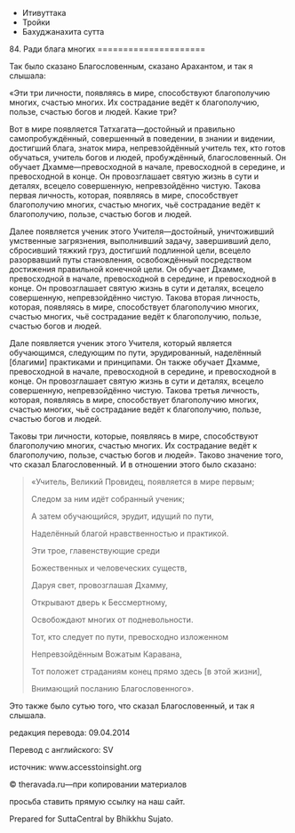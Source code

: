 









* Итивуттака
* Тройки
* Бахуджанахита сутта


84\. Ради блага многих
\=\=\=\=\=\=\=\=\=\=\=\=\=\=\=\=\=\=\=\=\=



Так было сказано Благословенным, сказано Арахантом, и так я слышала:


«Эти три личности, появляясь в мире, способствуют благополучию многих, счастью многих\. Их сострадание ведёт к благополучию, пользе, счастью богов и людей\. Какие три?


Вот в мире появляется Татхагата—достойный и правильно самопробуждённый, совершенный в поведении, в знании и видении, достигший блага, знаток мира, непревзойдённый учитель тех, кто готов обучаться, учитель богов и людей, пробуждённый, благословенный\. Он обучает Дхамме—превосходной в начале, превосходной в середине, и превосходной в конце\. Он провозглашает святую жизнь в сути и деталях, всецело совершенную, непревзойдённо чистую\. Такова первая личность, которая, появляясь в мире, способствует благополучию многих, счастью многих, чьё сострадание ведёт к благополучию, пользе, счастью богов и людей\.


Далее появляется ученик этого Учителя—достойный, уничтоживший умственные загрязнения, выполнивший задачу, завершивший дело, сбросивший тяжкий груз, достигший подлинной цели, всецело разорвавший путы становления, освобождённый посредством достижения правильной конечной цели\. Он обучает Дхамме, превосходной в начале, превосходной в середине, и превосходной в конце\. Он провозглашает святую жизнь в сути и деталях, всецело совершенную, непревзойдённо чистую\. Такова вторая личность, которая, появляясь в мире, способствует благополучию многих, счастью многих, чьё сострадание ведёт к благополучию, пользе, счастью богов и людей\.


Дале появляется ученик этого Учителя, который является обучающимся, следующим по пути, эрудированный, наделённый \[благими\] практиками и принципами\. Он также обучает Дхамме, превосходной в начале, превосходной в середине, и превосходной в конце\. Он провозглашает святую жизнь в сути и деталях, всецело совершенную, непревзойдённо чистую\. Такова третья личность, которая, появляясь в мире, способствует благополучию многих, счастью многих, чьё сострадание ведёт к благополучию, пользе, счастью богов и людей\.


Таковы три личности, которые, появляясь в мире, способствуют благополучию многих, счастью многих\. Их сострадание ведёт к благополучию, пользе, счастью богов и людей»\. Таково значение того, что сказал Благословенный\. И в отношении этого было сказано:



> «Учитель, Великий Провидец, появляется в мире первым;  
> 
> Следом за ним идёт собранный ученик;  
> 
> А затем обучающийся, эрудит, идущий по пути,  
> 
> Наделённый благой нравственностью и практикой\.  
> 
> Эти трое, главенствующие среди  
> 
> Божественных и человеческих существ,  
> 
> Даруя свет, провозглашая Дхамму,  
> 
> Открывают дверь к Бессмертному,  
> 
> Освобождают многих от подневольности\.  
> 
> Тот, кто следует по пути, превосходно изложенном  
> 
> Непревзойдённым Вожатым Каравана,  
> 
> Тот положет страданиям конец прямо здесь \[в этой жизни\],  
> 
> Внимающий посланию Благословенного»\.


Это также было сутью того, что сказал Благословенный, и так я слышала\.



редакция перевода: 09\.04\.2014


Перевод с английского: SV


источник: www\.accesstoinsight\.org


© theravada\.ru—при копировании материалов


просьба ставить прямую ссылку на наш сайт\.


Prepared for SuttaCentral by Bhikkhu Sujato\.






